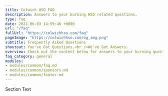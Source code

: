 ```yaml
---
title: Colwich HSO FAQ
description: Answers to your burning HSO related questions.
type: faq
date: 2022-06-03 14:59:46 +0000
url: "/faq"
fullUrl: "https://colwichhso.com/faq"
pageImage: "https://colwichhso.com/og_img.png"
subtitle: Frequently Asked Questions
shoutout: You've Got Questions.<br />We've Got Answers.
overview: Check out the content below for answers to your burning questions.
faq_category: general
modules:
- modules/common/faq.md
- modules/common/sponsors.md
- modules/common/footer.md
---
```

Section Text
